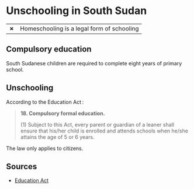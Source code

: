 # Unschooling in South Sudan

|       |                                            |
| ----- | ------------------------------------------ |
| **✗** | Homeschooling is a legal form of schooling |

## Compulsory education

South Sudanese children are required to complete eight years of primary school.

## Unschooling

According to the Education Act :

> **18. Compulsory formal education.**
>
> (1) Subject to this Act, every parent or guardian of a leaner shall ensure that his/her child is enrolled and attends schools when he/she attains the age of 5 or 6 years.

The law only applies to citizens.

## Sources

- [Education Act](https://planipolis.iiep.unesco.org/sites/default/files/ressources/general_education_act_2012.pdf)
